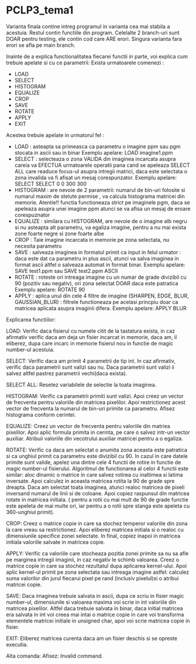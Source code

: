 # PCLP3_tema1
Varianta finala contine intreg programul in varianta cea mai stabila a acestuia. Restul contin functiile din program.
Celelalte 2 branch-uri sunt DOAR pentru testing, ele contin cod care ARE erori. Singura varianta fara erori se afla pe main branch.

Inainte de a explica functionalitatea fiecarei functii in parte, voi explica cum trebuie apelate si cu ce parametrii:
Exista urmatoarele comenezi : 
  - LOAD
  - SELECT
  - HISTOGRAM
  - EQUALIZE
  - CROP
  - SAVE
  - ROTATE
  - APPLY
  - EXIT

Acestea trebuie apelate in urmatorul fel : 
  - LOAD : asteapta sa primeasca ca parametru o imagine ppm sau pgm stocata in ascii sau in binar
    Exemplu apelare: LOAD imagine1.ppm
  - SELECT : selecteaza o zona VALIDA din imaginea incarcata asupra careia va EFECTUA urmatoarele operatii
 pana cand se apeleaza SELECT ALL care readuce focus-ul asupra intregii matrici, daca este selectata o zona
 invalida va fi afisat un mesaj corespunzator.
    Exemplu apelare: SELECT SELECT 0 0 300 300
  - HISTOGRAM : are nevoie de 2 parametrii: numarul de bin-uri folosite si numarul maxim de stelute permise , va calcula histograma matricei din memorie. Atentie!!
functia functioneaza strict pe imaginele pgm, daca se apeleaza asupra unei imagine ppm atunci se va afisa
un mesaj de eroare corespuznator
  - EQUALIZE : similara cu HISTOGRAM, are nevoie de o imagine alb negru si nu asteapta alt parametru, va egaliza
imagine, pentru a nu mai exista zone foarte negre si zone foarte albe
  - CROP : Taie imagine incarcata in memorie pe zona selectata, nu necesita parametru
  - SAVE : salveaza imaginea in formatul primit ca input in felul urmator : daca este dat ca parametru in plus
 ascii, atunci va salva imaginea in format ascii altfel o salveaza automat in format binar.
   Exemplu apelare: SAVE test1.ppm sau SAVE test2.ppm ASCII
  - ROTATE : roteste ori intreaga imagine cu un numar de grade divizibil cu 90 (pozitiv sau negativ), ori zona selectat DOAR daca este
  patratica
   Exemplu apelare: ROTATE 90
  - APPLY : aplica unul din cele 4 filtre de imagine (SHARPEN, EDGE, BLUR, GAUSSIAN_BLUR) : filtrele functioneaza pe acelasi princpiu doar
  ca matricea aplicata asupra imaginii difera.
   Exemplu apelare: APPLY BLUR

Explicarea functiilor: 

LOAD:
Verific daca fisierul cu numele citit de la tastatura exista, in caz afirmativ verific
daca am deja un fisier incarcat in memorie, daca am, il eliberez, dupa care incarc in
memorie fisierul nou in functie de magic number-ul acestuia.

SELECT:
Verific daca am primit 4 parametrii de tip int. In caz afirmativ, verific daca parametrii
sunt valizi sau nu. Daca parametrii sunt valizi ii salvez altfel pastrez parametrii vechi(daca exista).

SELECT ALL:
Resetez variabilele de selectie la toata imaginea.

HISTOGRAM:
Verific ca parametrii primiti sunt valizi. Apoi creez un vector de frecventa pentru
valoriile din matricea pixelilor. Apoi restrictionez acest vector de frecventa la numarul
de bin-uri primite ca parametru. Afisez histograma conform cerintei.

EQUALIZE:
Creez un vector de frecventa pentru valoriile din matriea pixelilor. Apoi aplic formula
primita in cerinta, pe care o salvez intr-un vector auxiliar. Atribuii valoriile din vecotrului auxiliar matricei pentru a o egaliza.

ROTATE:
Verific ca daca am selectat o anumita zona aceasta este patratica si ca unghiul primit ca
parametru este divizibil cu 90. In cazul in care datele primite sunt valide, apelez una dintre
cele 4 functii de rotire in functie de magic number-ul fisierului. Algoritmul de
functionarea al celor 4 functii este similar: aloc dinamic o matrice in care salvez rotirea
cu inaltimea si latima inversate. Apoi calculez in aceasta matricea rotita la 90 de grade spre
dreapta. Daca am selectat toata imaginea, atunci realoc matricea de pixeli inversand
numarul de linii si de coloane. Apoi copiez raspunsul din matricea rotate in matricea initiala.
( pentru a rotii cu mai mult de 90 de grade functie este apeleta de mai multe ori, iar pentru a o rotii spre stanga este apeleta cu 360-unghiul primit).

CROP:
Creez o matrice copie in care sa stochez temperor valoriile din zona la care vreau sa restrictionez. Apoi eliberez matricea initiala si o realoc cu dimensiunile specifice
zonei selectate. In final, copiez inapoi in matricea initiala valoriile salvate in matricea copie.

APPLY:
Verific ca valoriile care stocheaza pozitia zonei primite sa nu sa afle pe marginea intregii imaginii,
in caz negativ le schimb valoarea. Creez o matrice copie in care sa
stochez rezultatul dupa aplicarea kernel-ului. Apoi aplic kernel-ul primit pe zona selectata 
sau intreaga imagine astfel: calculez suma valorilor din jurul fiecarui pixel pe rand (inclusiv pixelul)si o atribui matricei copie.

SAVE:
Daca imaginea trebuie salvata in ascii, dupa ce scriu in fisier magic number-ul, dimensiunile si valoarea maxima voi scrie in int 
valoriile din matricea pixelilor. Altfel daca trebuie salvata in binar, daca initial matricea era salvata in int voi creea mai intai
o matrice copie in care voi transforma elementele matricei initiale in unsigned char, apoi
voi scrie matricea copie in fisier.

EXIT:
Eliberez matricea curenta daca am un fisier deschis si se opreste executia.

Alta comanda:
Afisez: Invalid command.

